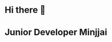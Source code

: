 # Hi there 👋
# Junior Developer Minjjai

<!-- 안녕하세요. 주니어 백엔드 개발자 김민재입니다!

Java, Spring 을 주력으로 사용하며 개발에 대해 넓고 깊게 학습하려 노력하고 있습니다!


# Work Experience
### 씨젠의료재단 ------------------------------ 2023.08 ~ 
간단히 '검사 대행 서비스' 라고 할 수 있을 것 같습니다.

현재는 이곳으로 파견을 나와 새로 개발된 차세대 프로젝트의 영업 부서(고객, 접수)에서 운영 및 유지보수 업무를 수행중입니다.
- 장애 대응
- 차세대 프로젝트 유지보수
- 고객 대응

### 아이디알시스템 ------------------------------ 2022.12 ~ 
이커머스 솔루션을 보유한 회사로, 솔루션 유지보수 및 수행사 파견근무를 수행중입니다.
- sonarqube를 활용한 솔루션 품질 개선
- thymeleaf 기반의 back office Nuxt(Vue).js 로 마이그레이션 수행
- 사내 도서 관리 프로젝트 [(시연영상)](https://www.youtube.com/watch?v=aRz8ms2x_k0)
# Project
### Spring RoadMap
제가 스프링 프레임워크를 공부하는 공간입니다.
- [Repository](https://github.com/gimminjae/Spring-RoadMap)
  
스프링 프레임워크의 핵심적인 기능들을 학습하였으며 스프링, 스프링 부트, 그와 관련된 기능들에 대해 학습하였고, 계속해서 학습해 나가는 중입니다.

**스프링을 정복하는 날까지!**

- Spring Ioc, DI
- Spring MVC
- Spring Validation
- Spring에서의 HttpRequest, HttpResponse

### 여행을 DAMDA ------------------------------ (2022.08 ~ 2022.09)
'여행을 담다' 라는 주제로 멋진 여행지들을 나만의 플래너에 담고 공유할 수 있는 서비스입니다. 주요 기능으로 카카오 로그인, 여행지 탐색, 리뷰 작성, 여행 계획 세우기, 채팅, 플래너 공유 기능이 있습니다.

멋쟁이사자처럼 백엔드 스쿨에서 진행한 첫 팀프로젝트입니다.

해당 프로젝트에서는 팀장으로써 역할을 수행하였고, 여행 플래너(여행 계획 세우기) 부분을 맡아 개발하였습니다.
- [Repository](https://github.com/gimminjae/mBooks_project)
- [시연영상](https://www.youtube.com/watch?v=wbeQpgXnNPw)

이 프로젝트를 통해 git을 사용하여 형상관리, 협업 등을 경험하였으며 개발에 있어서 커뮤니케이션의 중요성에 대해 알게되었습니다.

- Spring Boot
- Spring JPA
- thymeleaf
-->
<!--
**gimminjae/gimminjae** is a ✨ _special_ ✨ repository because its `README.md` (this file) appears on your GitHub profile.

Here are some ideas to get you started:

- 🔭 I’m currently working on ...
- 🌱 I’m currently learning ...
- 👯 I’m looking to collaborate on ...
- 🤔 I’m looking for help with ...
- 💬 Ask me about ...
- 📫 How to reach me: ...
- 😄 Pronouns: ...
- ⚡ Fun fact: ...
-->
